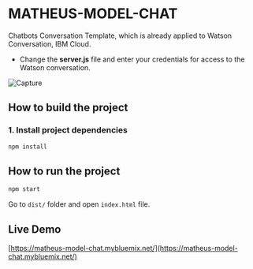 # MATHEUS-MODEL-CHAT

Chatbots Conversation Template, which is already applied to Watson Conversation, IBM Cloud.
* Change the **server.js** file and enter your credentials for access to the Watson conversation.

![Capture](https://user-images.githubusercontent.com/29001162/97118204-7d471900-16e7-11eb-846d-dec8442a311e.JPG)

## How to build the project

### 1. Install project dependencies

```bash
npm install
```

## How to run the project

```bash
npm start
```
Go to `dist/` folder and open `index.html` file.

## Live Demo

[https://matheus-model-chat.mybluemix.net/](https://matheus-model-chat.mybluemix.net/)

